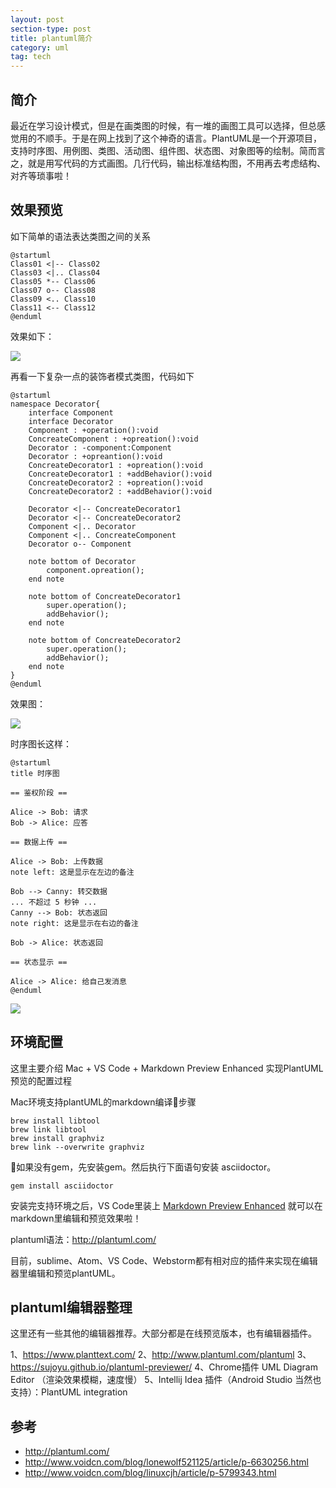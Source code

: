 ```yaml
---
layout: post
section-type: post
title: plantuml简介
category: uml
tag: tech
---
```


## 简介
最近在学习设计模式，但是在画类图的时候，有一堆的画图工具可以选择，但总感觉用的不顺手。于是在网上找到了这个神奇的语言。PlantUML是一个开源项目，支持时序图、用例图、类图、活动图、组件图、状态图、对象图等的绘制。简而言之，就是用写代码的方式画图。几行代码，输出标准结构图，不用再去考虑结构、对齐等琐事啦！


## 效果预览

如下简单的语法表达类图之间的关系

```
@startuml
Class01 <|-- Class02
Class03 <|.. Class04
Class05 *-- Class06
Class07 o-- Class08
Class09 <.. Class10
Class11 <-- Class12
@enduml
```
效果如下：

![](https://raw.githubusercontent.com/maplecumt/blogImages/master/2017-08-13-plantuml/class.png)


再看一下复杂一点的装饰者模式类图，代码如下

```
@startuml
namespace Decorator{
    interface Component
    interface Decorator
    Component : +operation():void
    ConcreateComponent : +opreation():void
    Decorator : -component:Component
    Decorator : +opreantion():void
    ConcreateDecorator1 : +opreation():void
    ConcreateDecorator1 : +addBehavior():void
    ConcreateDecorator2 : +opreation():void
    ConcreateDecorator2 : +addBehavior():void

    Decorator <|-- ConcreateDecorator1
    Decorator <|-- ConcreateDecorator2
    Component <|.. Decorator
    Component <|.. ConcreateComponent
    Decorator o-- Component

    note bottom of Decorator
        component.opreation();
    end note

    note bottom of ConcreateDecorator1
        super.operation();
        addBehavior();
    end note

    note bottom of ConcreateDecorator2
        super.operation();
        addBehavior();
    end note
}
@enduml
```

效果图：

![](https://raw.githubusercontent.com/maplecumt/blogImages/master/2017-08-13-plantuml/decorator.png)


时序图长这样：

```
@startuml
title 时序图

== 鉴权阶段 ==

Alice -> Bob: 请求
Bob -> Alice: 应答

== 数据上传 ==

Alice -> Bob: 上传数据
note left: 这是显示在左边的备注

Bob --> Canny: 转交数据
... 不超过 5 秒钟 ...
Canny --> Bob: 状态返回
note right: 这是显示在右边的备注

Bob -> Alice: 状态返回

== 状态显示 ==

Alice -> Alice: 给自己发消息
@enduml
```

![](https://raw.githubusercontent.com/maplecumt/blogImages/master/2017-08-13-plantuml/sequence.png)

## 环境配置

这里主要介绍 Mac + VS Code + Markdown Preview Enhanced 实现PlantUML预览的配置过程

Mac环境支持plantUML的markdown编译步骤

```
brew install libtool
brew link libtool
brew install graphviz
brew link --overwrite graphviz
```

如果没有gem，先安装gem。然后执行下面语句安装 asciidoctor。

```
gem install asciidoctor
```
安装完支持环境之后，VS Code里装上 [Markdown Preview Enhanced](https://marketplace.visualstudio.com/items?itemName=shd101wyy.markdown-preview-enhanced) 就可以在markdown里编辑和预览效果啦！

plantuml语法：http://plantuml.com/

目前，sublime、Atom、VS Code、Webstorm都有相对应的插件来实现在编辑器里编辑和预览plantUML。



## plantuml编辑器整理

这里还有一些其他的编辑器推荐。大部分都是在线预览版本，也有编辑器插件。

1、https://www.planttext.com/
2、http://www.plantuml.com/plantuml
3、https://sujoyu.github.io/plantuml-previewer/
4、Chrome插件 UML Diagram Editor （渲染效果模糊，速度慢）
5、Intellij Idea 插件（Android Studio 当然也支持）：PlantUML integration






## 参考
- http://plantuml.com/
- http://www.voidcn.com/blog/lonewolf521125/article/p-6630256.html
- http://www.voidcn.com/blog/linuxcjh/article/p-5799343.html 